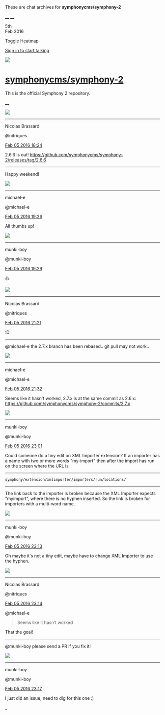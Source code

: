 These are chat archives for **symphonycms/symphony-2**

[__](/symphonycms/symphony-2/archives/2016/02/06)
[__](/symphonycms/symphony-2/archives/2016/02/04)

5th  
Feb 2016

Toggle Heatmap

[Sign in to start talking](/login?action=login&button=archive-login)

![](https://avatars-02.gitter.im/group/iv/3/57542c45c43b8c601977197e?s=48)

#  [symphonycms/symphony-2](/symphonycms/symphony-2)

This is the official Symphony 2 repository.

[ __ ](/orgs/symphonycms/rooms "More symphonycms rooms" )

![](https://avatars1.githubusercontent.com/u/771169?v=3&s=30)

__ __

Nicolas Brassard

@nitriques

[Feb 05 2016
18:24](https://gitter.im/symphonycms/symphony-2?at=56b4e8e58e641d8330588c4c ""
)

2.6.6 is out! <https://github.com/symphonycms/symphony-2/releases/tag/2.6.6>

__ __

Happy weekend!

![](https://avatars2.githubusercontent.com/u/40072?v=3&s=30)

__ __

michael-e

@michael-e

[Feb 05 2016
19:26](https://gitter.im/symphonycms/symphony-2?at=56b4f7568e641d8330588f7d ""
)

All thumbs up!

![](https://avatars1.githubusercontent.com/u/4517581?v=3&s=30)

__ __

munki-boy

@munki-boy

[Feb 05 2016
19:29](https://gitter.im/symphonycms/symphony-2?at=56b4f8312bb6eb8230a1b3f9 ""
)

:+1:

![](https://avatars1.githubusercontent.com/u/771169?v=3&s=30)

__ __

Nicolas Brassard

@nitriques

[Feb 05 2016
21:21](https://gitter.im/symphonycms/symphony-2?at=56b5125a8e641d8330589559 ""
)

:D

__ __

@michael-e the 2.7.x branch has been rebased.. git pull may not work..

![](https://avatars2.githubusercontent.com/u/40072?v=3&s=30)

__ __

michael-e

@michael-e

[Feb 05 2016
21:32](https://gitter.im/symphonycms/symphony-2?at=56b51506939ffd5d15f60c9b ""
)

Seems like it hasn't worked, 2.7.x is at the same commit as 2.6.x:
<https://github.com/symphonycms/symphony-2/commits/2.7.x>

![](https://avatars1.githubusercontent.com/u/4517581?v=3&s=30)

__ __

munki-boy

@munki-boy

[Feb 05 2016
23:01](https://gitter.im/symphonycms/symphony-2?at=56b529e62079fb5f156f238c ""
)

Could someone do a tiny edit on XML Importer extension? If an importer has a
name with two or more words "my-import" then after the import has run on the
screen where the URL is

__ __

    
    
    symphony/extension/xmlimporter/importers/run/locations/

__ __

The link back to the importer is broken because the XML Importer expects
"myimport", where there is no hyphen inserted. So the link is broken for
importers with a multi-word name.

![](https://avatars1.githubusercontent.com/u/4517581?v=3&s=30)

__ __

munki-boy

@munki-boy

[Feb 05 2016
23:13](https://gitter.im/symphonycms/symphony-2?at=56b52c95a44cf16b6de021ce ""
)

Oh maybe it's not a tiny edit, maybe have to change XML Importer to use the
hyphen.

![](https://avatars1.githubusercontent.com/u/771169?v=3&s=30)

__ __

Nicolas Brassard

@nitriques

[Feb 05 2016
23:14](https://gitter.im/symphonycms/symphony-2?at=56b52ce12079fb5f156f23f9 ""
)

@michael-e

> Seems like it hasn't worked

That the goal!

__ __

@munki-boy please send a PR if you fix it!

![](https://avatars1.githubusercontent.com/u/4517581?v=3&s=30)

__ __

munki-boy

@munki-boy

[Feb 05 2016
23:17](https://gitter.im/symphonycms/symphony-2?at=56b52d942bb6eb8230a1be8b ""
)

I just did an issue, need to dig for this one :)

_

